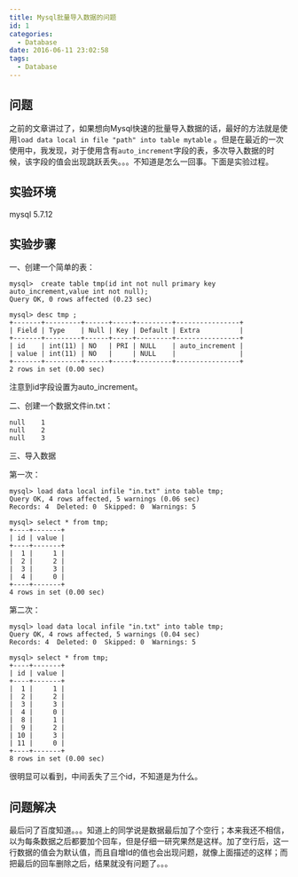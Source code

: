 ```yaml
---
title: Mysql批量导入数据的问题
id: 1
categories:
  - Database
date: 2016-06-11 23:02:58
tags:
  - Database
---
```


## 问题

之前的文章讲过了，如果想向Mysql快速的批量导入数据的话，最好的方法就是使用`load data local in file "path" into table mytable` 。但是在最近的一次使用中，我发现，对于使用含有`auto_increment`字段的表，多次导入数据的时候，该字段的值会出现跳跃丢失。。。不知道是怎么一回事。下面是实验过程。

## 实验环境

mysql 5.7.12

## 实验步骤

一、创建一个简单的表：
```
mysql>  create table tmp(id int not null primary key auto_increment,value int not null);
Query OK, 0 rows affected (0.23 sec)

mysql> desc tmp ;
+-------+---------+------+-----+---------+----------------+
| Field | Type    | Null | Key | Default | Extra          |
+-------+---------+------+-----+---------+----------------+
| id    | int(11) | NO   | PRI | NULL    | auto_increment |
| value | int(11) | NO   |     | NULL    |                |
+-------+---------+------+-----+---------+----------------+
2 rows in set (0.00 sec)
```
注意到id字段设置为auto_increment。


二、创建一个数据文件in.txt：
```
null    1
null    2
null    3
```

三、导入数据

第一次：
```
mysql> load data local infile "in.txt" into table tmp;
Query OK, 4 rows affected, 5 warnings (0.06 sec)
Records: 4  Deleted: 0  Skipped: 0  Warnings: 5

mysql> select * from tmp;
+----+-------+
| id | value |
+----+-------+
|  1 |     1 |
|  2 |     2 |
|  3 |     3 |
|  4 |     0 |
+----+-------+
4 rows in set (0.00 sec)
```
第二次：
```
mysql> load data local infile "in.txt" into table tmp;
Query OK, 4 rows affected, 5 warnings (0.04 sec)
Records: 4  Deleted: 0  Skipped: 0  Warnings: 5

mysql> select * from tmp;
+----+-------+
| id | value |
+----+-------+
|  1 |     1 |
|  2 |     2 |
|  3 |     3 |
|  4 |     0 |
|  8 |     1 |
|  9 |     2 |
| 10 |     3 |
| 11 |     0 |
+----+-------+
8 rows in set (0.00 sec)
```
很明显可以看到，中间丢失了三个id，不知道是为什么。

## 问题解决

最后问了百度知道。。。知道上的同学说是数据最后加了个空行；本来我还不相信，以为每条数据之后都要加个回车，但是仔细一研究果然是这样。加了空行后，这一行数据的值会为默认值，而且自增Id的值也会出现问题，就像上面描述的这样；而把最后的回车删除之后，结果就没有问题了。。。